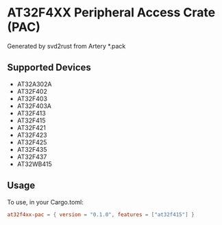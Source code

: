 # AT32F4XX Peripheral Access Crate (PAC)

Generated by svd2rust from Artery *.pack

## Supported Devices

- AT32A302A
- AT32F402
- AT32F403
- AT32F403A
- AT32F413
- AT32F415
- AT32F421
- AT32F423
- AT32F425
- AT32F435
- AT32F437
- AT32WB415

## Usage

To use, in your Cargo.toml:

```toml
at32f4xx-pac = { version = "0.1.0", features = ["at32f415"] }
```
